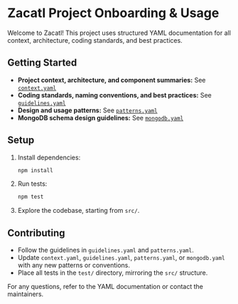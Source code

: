 # Zacatl Project Onboarding & Usage

Welcome to Zacatl! This project uses structured YAML documentation for all context, architecture, coding standards, and best practices.

## Getting Started

- **Project context, architecture, and component summaries:**
  See [`context.yaml`](./context.yaml)
- **Coding standards, naming conventions, and best practices:**
  See [`guidelines.yaml`](./guidelines.yaml)
- **Design and usage patterns:**
  See [`patterns.yaml`](./patterns.yaml)
- **MongoDB schema design guidelines:**
  See [`mongodb.yaml`](./mongodb.yaml)

## Setup

1. Install dependencies:
   ```zsh
   npm install
   ```
2. Run tests:
   ```zsh
   npm test
   ```
3. Explore the codebase, starting from `src/`.

## Contributing

- Follow the guidelines in `guidelines.yaml` and `patterns.yaml`.
- Update `context.yaml`, `guidelines.yaml`, `patterns.yaml`, or `mongodb.yaml` with any new patterns or conventions.
- Place all tests in the `test/` directory, mirroring the `src/` structure.

For any questions, refer to the YAML documentation or contact the maintainers.
